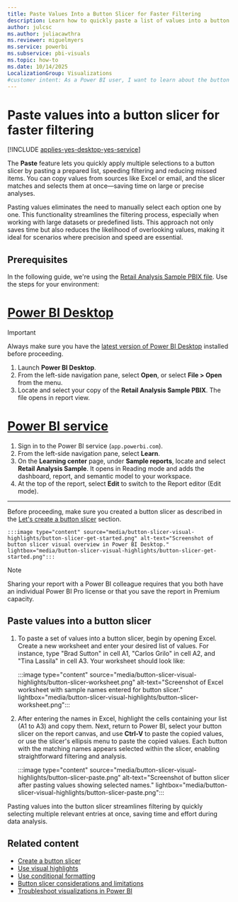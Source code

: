 ```yaml
---
title: Paste Values Into a Button Slicer for Faster Filtering
description: Learn how to quickly paste a list of values into a button slicer to apply multiple selections at once, speed filtering, and reduce manual selection—try it now.
author: julcsc
ms.author: juliacawthra
ms.reviewer: miguelmyers
ms.service: powerbi
ms.subservice: pbi-visuals
ms.topic: how-to
ms.date: 10/14/2025
LocalizationGroup: Visualizations
#customer intent: As a Power BI user, I want to learn about the button slicer feature in Power BI Desktop, including how to paste values for quick selections, so I can enhance my reports with interactive filtering options.
---
```


# Paste values into a button slicer for faster filtering

[!INCLUDE [applies-yes-desktop-yes-service](../includes/applies-yes-desktop-yes-service.md)]

The **Paste** feature lets you quickly apply multiple selections to a button slicer by pasting a prepared list, speeding filtering and reducing missed items. You can copy values from sources like Excel or email, and the slicer matches and selects them at once—saving time on large or precise analyses.

Pasting values eliminates the need to manually select each option one by one. This functionality streamlines the filtering process, especially when working with large datasets or predefined lists. This approach not only saves time but also reduces the likelihood of overlooking values, making it ideal for scenarios where precision and speed are essential.

## Prerequisites

In the following guide, we're using the [Retail Analysis Sample PBIX file](https://download.microsoft.com/download/9/6/D/96DDC2FF-2568-491D-AAFA-AFDD6F763AE3/Retail%20Analysis%20Sample%20PBIX.pbix). Use the steps for your environment:

# [Power BI Desktop](#tab/powerbi-desktop)

> [!IMPORTANT]
> Always make sure you have the [latest version of Power BI Desktop](https://www.microsoft.com/en-us/download/details.aspx?id=58494) installed before proceeding.

1. Launch **Power BI Desktop**.
1. From the left-side navigation pane, select **Open**, or select **File > Open** from the menu.
1. Locate and select your copy of the **Retail Analysis Sample PBIX**. The file opens in report view.

# [Power BI service](#tab/powerbi-service)

1. Sign in to the Power BI service (`app.powerbi.com`).
1. From the left-side navigation pane, select **Learn**.
1. On the **Learning center** page, under **Sample reports**, locate and select **Retail Analysis Sample**. It opens in Reading mode and adds the dashboard, report, and semantic model to your workspace.
1. At the top of the report, select **Edit** to switch to the Report editor (Edit mode).

---

Before proceeding, make sure you created a button slicer as described in the [Let's create a button slicer](/power-bi/visuals/power-bi-visualization-button-slicer#lets-create-a-button-slicer) section.

    :::image type="content" source="media/button-slicer-visual-highlights/button-slicer-get-started.png" alt-text="Screenshot of button slicer visual overview in Power BI Desktop." lightbox="media/button-slicer-visual-highlights/button-slicer-get-started.png":::

> [!NOTE]
> Sharing your report with a Power BI colleague requires that you both have an individual Power BI Pro license or that you save the report in Premium capacity.

## Paste values into a button slicer

1. To paste a set of values into a button slicer, begin by opening Excel. Create a new worksheet and enter your desired list of values. For instance, type "Brad Sutton" in cell A1, "Carlos Grilo" in cell A2, and "Tina Lassila" in cell A3. Your worksheet should look like:

    :::image type="content" source="media/button-slicer-visual-highlights/button-slicer-worksheet.png" alt-text="Screenshot of Excel worksheet with sample names entered for button slicer." lightbox="media/button-slicer-visual-highlights/button-slicer-worksheet.png":::

1. After entering the names in Excel, highlight the cells containing your list (A1 to A3) and copy them. Next, return to Power BI, select your button slicer on the report canvas, and use **Ctrl-V** to paste the copied values, or use the slicer's ellipsis menu to paste the copied values. Each button with the matching names appears selected within the slicer, enabling straightforward filtering and analysis.

    :::image type="content" source="media/button-slicer-visual-highlights/button-slicer-paste.png" alt-text="Screenshot of button slicer after pasting values showing selected names." lightbox="media/button-slicer-visual-highlights/button-slicer-paste.png":::

Pasting values into the button slicer streamlines filtering by quickly selecting multiple relevant entries at once, saving time and effort during data analysis.

## Related content

- [Create a button slicer](power-bi-visualization-button-slicer.md)
- [Use visual highlights](button-slicer-visual-highlights.md)
- [Use conditional formatting](button-slicer-conditional-formatting.md)
- [Button slicer considerations and limitations](power-bi-visualization-list-slicer-considerations-limitations.md)
- [Troubleshoot visualizations in Power BI](power-bi-visualization-troubleshoot.md)
